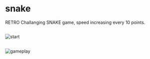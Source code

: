 # snake

RETRO Challanging SNAKE game, speed increasing every 10 points.
##
![start](https://github.com/MaciejKutynia/snake/assets/74509428/cd2795c7-1c50-4613-bc44-790bbf22558e)
##
![gameplay](https://github.com/MaciejKutynia/snake/assets/74509428/a6e980eb-191b-493a-be0d-9d2a6769a3b8)
